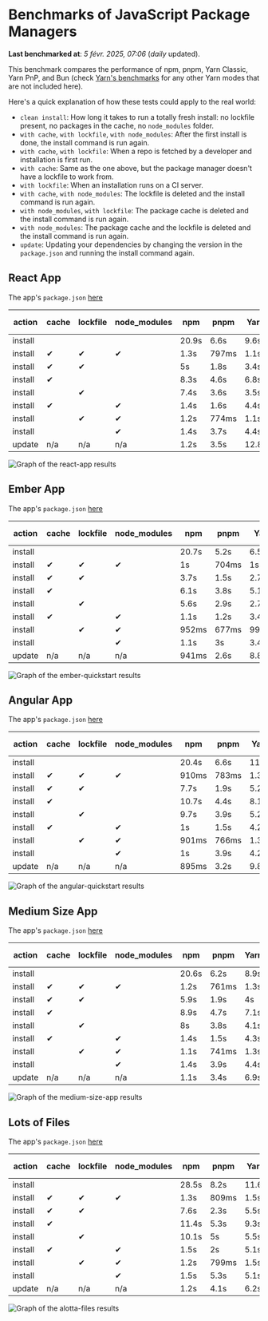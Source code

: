 # Benchmarks of JavaScript Package Managers

**Last benchmarked at**: _5 févr. 2025, 07:06_ (_daily_ updated).

This benchmark compares the performance of npm, pnpm, Yarn Classic, Yarn PnP, and Bun (check [Yarn's benchmarks](https://yarnpkg.com/benchmarks) for any other Yarn modes that are not included here).

Here's a quick explanation of how these tests could apply to the real world:

- `clean install`: How long it takes to run a totally fresh install: no lockfile present, no packages in the cache, no `node_modules` folder.
- `with cache`, `with lockfile`, `with node_modules`: After the first install is done, the install command is run again.
- `with cache`, `with lockfile`: When a repo is fetched by a developer and installation is first run.
- `with cache`: Same as the one above, but the package manager doesn't have a lockfile to work from.
- `with lockfile`: When an installation runs on a CI server.
- `with cache`, `with node_modules`: The lockfile is deleted and the install command is run again.
- `with node_modules`, `with lockfile`: The package cache is deleted and the install command is run again.
- `with node_modules`: The package cache and the lockfile is deleted and the install command is run again.
- `update`: Updating your dependencies by changing the version in the `package.json` and running the install command again.

## React App

The app's `package.json` [here](./fixtures/react-app/package.json)

| action  | cache | lockfile | node_modules| npm | pnpm | Yarn | Yarn PnP | Bun |
| ---     | ---   | ---      | ---         | --- | ---  | ---  | ---      | --- |
| install |       |          |             | 20.9s | 6.6s | 9.6s | 4.5s | 1.3s |
| install | ✔     | ✔        | ✔           | 1.3s | 797ms | 1.1s | n/a | 36ms |
| install | ✔     | ✔        |             | 5s | 1.8s | 3.4s | 964ms | 444ms |
| install | ✔     |          |             | 8.3s | 4.6s | 6.8s | 4.1s | 433ms |
| install |       | ✔        |             | 7.4s | 3.6s | 3.5s | 957ms | 422ms |
| install | ✔     |          | ✔           | 1.4s | 1.6s | 4.4s | n/a | 35ms |
| install |       | ✔        | ✔           | 1.2s | 774ms | 1.1s | n/a | 32ms |
| install |       |          | ✔           | 1.4s | 3.7s | 4.4s | n/a | 32ms |
| update  | n/a | n/a | n/a | 1.2s | 3.5s | 12.8s | 6.2s | 36ms |

<img alt="Graph of the react-app results" src="results/img/react-app.svg" />

## Ember App

The app's `package.json` [here](./fixtures/ember-quickstart/package.json)

| action  | cache | lockfile | node_modules| npm | pnpm | Yarn | Yarn PnP | Bun |
| ---     | ---   | ---      | ---         | --- | ---  | ---  | ---      | --- |
| install |       |          |             | 20.7s | 5.2s | 6.5s | 3.6s | 965ms |
| install | ✔     | ✔        | ✔           | 1s | 704ms | 1s | n/a | 28ms |
| install | ✔     | ✔        |             | 3.7s | 1.5s | 2.7s | 854ms | 351ms |
| install | ✔     |          |             | 6.1s | 3.8s | 5.1s | 3.2s | 352ms |
| install |       | ✔        |             | 5.6s | 2.9s | 2.7s | 854ms | 342ms |
| install | ✔     |          | ✔           | 1.1s | 1.2s | 3.4s | n/a | 27ms |
| install |       | ✔        | ✔           | 952ms | 677ms | 994ms | n/a | 25ms |
| install |       |          | ✔           | 1.1s | 3s | 3.4s | n/a | 25ms |
| update  | n/a | n/a | n/a | 941ms | 2.6s | 8.8s | 4.6s | 28ms |

<img alt="Graph of the ember-quickstart results" src="results/img/ember-quickstart.svg" />

## Angular App

The app's `package.json` [here](./fixtures/angular-quickstart/package.json)

| action  | cache | lockfile | node_modules| npm | pnpm | Yarn | Yarn PnP | Bun |
| ---     | ---   | ---      | ---         | --- | ---  | ---  | ---      | --- |
| install |       |          |             | 20.4s | 6.6s | 11.8s | 4.5s | 1.7s |
| install | ✔     | ✔        | ✔           | 910ms | 783ms | 1.3s | n/a | 30ms |
| install | ✔     | ✔        |             | 7.7s | 1.9s | 5.2s | 1.2s | 879ms |
| install | ✔     |          |             | 10.7s | 4.4s | 8.1s | 4s | 841ms |
| install |       | ✔        |             | 9.7s | 3.9s | 5.2s | 1.2s | 842ms |
| install | ✔     |          | ✔           | 1s | 1.5s | 4.2s | n/a | 30ms |
| install |       | ✔        | ✔           | 901ms | 766ms | 1.3s | n/a | 27ms |
| install |       |          | ✔           | 1s | 3.9s | 4.2s | n/a | 27ms |
| update  | n/a | n/a | n/a | 895ms | 3.2s | 9.8s | 4.2s | 34ms |

<img alt="Graph of the angular-quickstart results" src="results/img/angular-quickstart.svg" />

## Medium Size App

The app's `package.json` [here](./fixtures/medium-size-app/package.json)

| action  | cache | lockfile | node_modules| npm | pnpm | Yarn | Yarn PnP | Bun |
| ---     | ---   | ---      | ---         | --- | ---  | ---  | ---      | --- |
| install |       |          |             | 20.6s | 6.2s | 8.9s | 4.6s | 1.6s |
| install | ✔     | ✔        | ✔           | 1.2s | 761ms | 1.3s | n/a | 33ms |
| install | ✔     | ✔        |             | 5.9s | 1.9s | 4s | 1.1s | 486ms |
| install | ✔     |          |             | 8.9s | 4.7s | 7.1s | 4.1s | 470ms |
| install |       | ✔        |             | 8s | 3.8s | 4.1s | 1.1s | 470ms |
| install | ✔     |          | ✔           | 1.4s | 1.5s | 4.3s | n/a | 32ms |
| install |       | ✔        | ✔           | 1.1s | 741ms | 1.3s | n/a | 30ms |
| install |       |          | ✔           | 1.4s | 3.9s | 4.4s | n/a | 29ms |
| update  | n/a | n/a | n/a | 1.1s | 3.4s | 6.9s | 4.1s | 40ms |

<img alt="Graph of the medium-size-app results" src="results/img/medium-size-app.svg" />

## Lots of Files

The app's `package.json` [here](./fixtures/alotta-files/package.json)

| action  | cache | lockfile | node_modules| npm | pnpm | Yarn | Yarn PnP | Bun |
| ---     | ---   | ---      | ---         | --- | ---  | ---  | ---      | --- |
| install |       |          |             | 28.5s | 8.2s | 11.6s | 5.5s | 2.1s |
| install | ✔     | ✔        | ✔           | 1.3s | 809ms | 1.5s | n/a | 42ms |
| install | ✔     | ✔        |             | 7.6s | 2.3s | 5.5s | 1.3s | 719ms |
| install | ✔     |          |             | 11.4s | 5.3s | 9.3s | 4.9s | 713ms |
| install |       | ✔        |             | 10.1s | 5s | 5.5s | 1.3s | 711ms |
| install | ✔     |          | ✔           | 1.5s | 2s | 5.1s | n/a | 41ms |
| install |       | ✔        | ✔           | 1.2s | 799ms | 1.5s | n/a | 38ms |
| install |       |          | ✔           | 1.5s | 5.3s | 5.1s | n/a | 37ms |
| update  | n/a | n/a | n/a | 1.2s | 4.1s | 6.2s | 4.9s | 88ms |

<img alt="Graph of the alotta-files results" src="results/img/alotta-files.svg" />